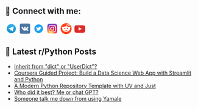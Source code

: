## 🔎 Connect with me:
[<img src="https://github.com/bullbesh/bullbesh/blob/main/images/Telegram.png" width="32" height="32" />](https://t.me/bullbesh)
[<img src="https://github.com/bullbesh/bullbesh/blob/main/images/VK.png" width="32" height="32" />](https://vk.com/bullbesh)
[<img src="https://github.com/bullbesh/bullbesh/blob/main/images/Twitter.png" width="32" height="32" />](https://twitter.com/bullbesh1)
[<img src="https://github.com/bullbesh/bullbesh/blob/main/images/Instagram.png" width="32" height="32" />](https://www.instagram.com/bullbesh)
[<img src="https://github.com/bullbesh/bullbesh/blob/main/images/Reddit.png" width="32" height="32" />](https://www.reddit.com/user/bullbesh)
[<img src="https://github.com/bullbesh/bullbesh/blob/main/images/YouTube.png" width="32" height="32" />](https://www.youtube.com/channel/UCtfjRs6uzgq5mfm8S06WTcg)

## 📕 Latest r/Python Posts
<!-- BLOG-POST-LIST:START -->
- [Inherit from &quot;dict&quot; or &quot;UserDict&quot;?](https://www.reddit.com/r/Python/comments/1imhrqa/inherit_from_dict_or_userdict/)
- [Coursera Guided Project: Build a Data Science Web App with Streamlit and Python](https://www.reddit.com/r/Python/comments/1imh7nw/coursera_guided_project_build_a_data_science_web/)
- [A Modern Python Repository Template with UV and Just](https://www.reddit.com/r/Python/comments/1ime8ja/a_modern_python_repository_template_with_uv_and/)
- [Who did it best? Me or chat GPT?](https://www.reddit.com/r/Python/comments/1imc9th/who_did_it_best_me_or_chat_gpt/)
- [Someone talk me down from using Yamale](https://www.reddit.com/r/Python/comments/1imc4we/someone_talk_me_down_from_using_yamale/)
<!-- BLOG-POST-LIST:END -->
